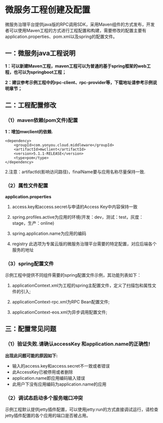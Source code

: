 # 微服务工程创建及配置

微服务治理平台提供java版的RPC调用SDK，采用Maven组件的方式发布，开发者可以使用Maven工程的方式进行工程配置和构建，需要修改的配置主要有application.properties、pom.xml以及spring的配置文件。

## 一：微服务java工程说明

**1：可以新建Maven工程，maven工程可以为普通的基于spring框架的web工程，也可以为springboot工程；**

**2：建议参考示例工程中的rpc-client、rpc-provider等，下载地址请参考示例说明章节；**


## 二：工程配置修改

### （1）maven依赖(pom文件)配置 ###

**1：增加mwclient的依赖.**

	<dependency>
	    <groupId>com.yonyou.cloud.middleware</groupId>
	    <artifactId>mwclient</artifactId>
	    <version>5.1.1-RELEASE</version>
		<type>pom</type>
	</dependency>


 2.注意：artifactId(影响访问路径)，finalName要与应用名称尽量保持一致.


### （2）属性文件配置 ###

**application.properties**

1. access.key和access.secret与申请的Access Key中内容保持一致

2. spring.profiles.active为应用的环境(开发：dev，测试：test，灰度：stage，生产：online)

3. spring.application.name为应用的编码

4. registry 此选项为专属云版的微服务治理平台需要的特定配置，对应后端各个服务的地址

### （3）spring配置文件 ###

示例工程中提供不同组件需要的spring配置文件示例，其功能列表如下：

1. applicationContext.xml为工程的spring主配置文件，定义了扫描包和属性文件的引入;

2. applicationContext-rpc.xml为RPC Bean配置文件;
 
3. applicationContext-eos.xml为异步调用配置文件;

## 三：配置常见问题

### （1）验证失败.请确认accessKey 和application.name的正确性! ###

**出现此问题可能的原因如下:**

- 输入的access.key和access.secret不一致或者错误
- 此AccessKey已被停用或者删除
- application.name即应用编码输入错误
- 此用户下没有应用编码为application.name的应用

### （2）调试态启动多个服务端口冲突 ###

示例工程默认提供jetty插件配置，可以使用jetty:run的方式直接调试运行，请检查jetty插件配置的各个应用的端口是否被占用。